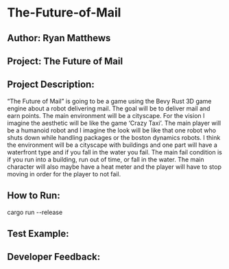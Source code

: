 # The-Future-of-Mail
## Author: Ryan Matthews
## Project: The Future of Mail
## Project Description:
“The Future of Mail” is going to be a game using the Bevy Rust 3D game engine about a robot delivering mail. The goal will be to deliver mail and earn points. The main environment will be a cityscape. For the vision I imagine the aesthetic will be like the game ‘Crazy Taxi’. The main player will be a humanoid robot and I imagine the look will be like that one robot who shuts down while handling packages or the boston dynamics robots. I think the environment will be a cityscape with buildings and one part will have a waterfront type and if you fall in the water you fail. The main fail condition is if you run into a building, run out of time, or fall in the water. The main character will also maybe have a heat meter and the player will have to stop moving in order for the player to not fail.
## How to Run:
cargo run --release
## Test Example:
## Developer Feedback:
